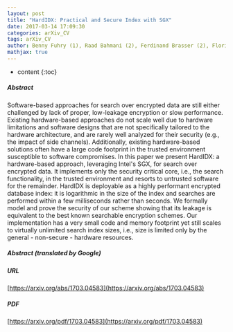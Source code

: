 ```yaml
---
layout: post
title: "HardIDX: Practical and Secure Index with SGX"
date: 2017-03-14 17:09:30
categories: arXiv_CV
tags: arXiv_CV
author: Benny Fuhry (1), Raad Bahmani (2), Ferdinand Brasser (2), Florian Hahn (1), Florian Kerschbaum (3), Ahmad-Reza Sadeghi (2) ((1) SAP Research, (2) Technische Universität Darmstadt, (3) University of Waterloo)
mathjax: true
---
```


* content
{:toc}

##### Abstract
Software-based approaches for search over encrypted data are still either challenged by lack of proper, low-leakage encryption or slow performance. Existing hardware-based approaches do not scale well due to hardware limitations and software designs that are not specifically tailored to the hardware architecture, and are rarely well analyzed for their security (e.g., the impact of side channels). Additionally, existing hardware-based solutions often have a large code footprint in the trusted environment susceptible to software compromises. In this paper we present HardIDX: a hardware-based approach, leveraging Intel's SGX, for search over encrypted data. It implements only the security critical core, i.e., the search functionality, in the trusted environment and resorts to untrusted software for the remainder. HardIDX is deployable as a highly performant encrypted database index: it is logarithmic in the size of the index and searches are performed within a few milliseconds rather than seconds. We formally model and prove the security of our scheme showing that its leakage is equivalent to the best known searchable encryption schemes. Our implementation has a very small code and memory footprint yet still scales to virtually unlimited search index sizes, i.e., size is limited only by the general - non-secure - hardware resources.

##### Abstract (translated by Google)


##### URL
[https://arxiv.org/abs/1703.04583](https://arxiv.org/abs/1703.04583)

##### PDF
[https://arxiv.org/pdf/1703.04583](https://arxiv.org/pdf/1703.04583)

